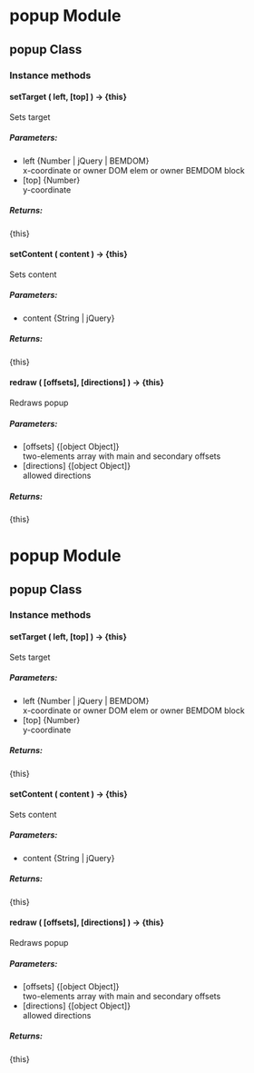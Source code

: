# popup Module

## popup Class

### Instance methods

#### setTarget ( left, [top] ) → {this}

Sets target

##### Parameters:

* left {Number | jQuery | BEMDOM}<br/>
  x-coordinate or owner DOM elem or owner BEMDOM block
* [top] {Number}<br/>
  y-coordinate

##### Returns:

{this}

#### setContent ( content ) → {this}

Sets content

##### Parameters:

* content {String | jQuery}

##### Returns:

{this}

#### redraw ( [offsets], [directions] ) → {this}

Redraws popup

##### Parameters:

* [offsets] {[object Object]}<br/>
  two-elements array with main and secondary offsets
* [directions] {[object Object]}<br/>
  allowed directions

##### Returns:

{this}

# popup Module

## popup Class

### Instance methods

#### setTarget ( left, [top] ) → {this}

Sets target

##### Parameters:

* left {Number | jQuery | BEMDOM}<br/>
  x-coordinate or owner DOM elem or owner BEMDOM block
* [top] {Number}<br/>
  y-coordinate

##### Returns:

{this}

#### setContent ( content ) → {this}

Sets content

##### Parameters:

* content {String | jQuery}

##### Returns:

{this}

#### redraw ( [offsets], [directions] ) → {this}

Redraws popup

##### Parameters:

* [offsets] {[object Object]}<br/>
  two-elements array with main and secondary offsets
* [directions] {[object Object]}<br/>
  allowed directions

##### Returns:

{this}

